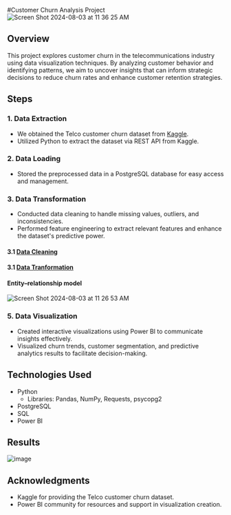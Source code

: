 #Customer Churn Analysis Project
![Screen Shot 2024-08-03 at 11 36 25 AM](https://github.com/user-attachments/assets/02c2be9b-eb22-49a2-9ab4-446d368bccc0)


## Overview
This project explores customer churn in the telecommunications industry using data visualization techniques. By analyzing customer behavior and identifying patterns, we aim to uncover insights that can inform strategic decisions to reduce churn rates and enhance customer retention strategies.

## Steps

### 1. Data Extraction
- We obtained the Telco customer churn dataset from [Kaggle](https://www.kaggle.com/datasets/blastchar/telco-customer-churn).
- Utilized Python to extract the dataset via REST API from Kaggle.

### 2. Data Loading
- Stored the preprocessed data in a PostgreSQL database for easy access and management.

### 3. Data Transformation
- Conducted data cleaning to handle missing values, outliers, and inconsistencies.
- Performed feature engineering to extract relevant features and enhance the dataset's predictive power.
#### 3.1 [Data Cleaning](https://github.com/leosantanaoliva/Churn_analysis_Data_Visualization/blob/main/churn_cleaning.sql)
#### 3.1 [Data Tranformation](https://github.com/leosantanaoliva/Churn_analysis_Data_Visualization/blob/main/Churn_Create_Tables.sql)
#### Entity–relationship model 
![Screen Shot 2024-08-03 at 11 26 53 AM](https://github.com/user-attachments/assets/5b844113-45d3-42af-a2a7-a9b5056e58a7)


### 5. Data Visualization
- Created interactive visualizations using Power BI to communicate insights effectively.
- Visualized churn trends, customer segmentation, and predictive analytics results to facilitate decision-making.



## Technologies Used
- Python
  - Libraries: Pandas, NumPy, Requests, psycopg2
- PostgreSQL
- SQL
- Power BI


## Results
![image](https://github.com/leosantanaoliva/Churn_analysis_Data_Visualization/assets/74313125/9ba88943-4eea-4ad4-9906-5eae06750d7c)

## Acknowledgments
- Kaggle for providing the Telco customer churn dataset.
- Power BI community for resources and support in visualization creation.

